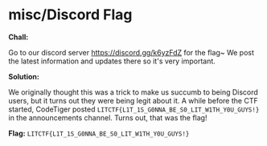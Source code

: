 # misc/Discord Flag

**Chall:**

Go to our discord server https://discord.gg/k6yzFdZ for the flag~ We post the latest information and updates there so it's very important.
 

**Solution:**

We originally thought this was a trick to make us succumb to being Discord users, but it turns out they were being legit about it. A while before the CTF started, CodeTiger posted `LITCTF{L1T_1S_G0NNA_BE_S0_LIT_W1TH_Y0U_GUYS!}` in the announcements channel. Turns out, that was the flag!

**Flag:**
`LITCTF{L1T_1S_G0NNA_BE_S0_LIT_W1TH_Y0U_GUYS!}`
